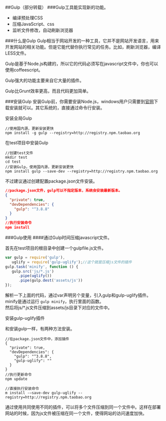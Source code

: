 ##Gulp（部分转载）
###Gulp工具能实现新的功能。

- 编译预处理CSS
- 压缩JavaScript、css
- 监听文件修改，自动刷新浏览器

###什么是Gulp
Gulp相当于网站开发的一种工具，它并不是网站开发语言，用来开发网站的相关功能。但是它能代替你执行常见的任务。比如，刷新浏览器，编译LESS文件。

Gulp是基于Node.js构建的，所以它的代码必须写在javascript文件中，你也可以使用coffeescript。

Gulp强大的功能主要来自它大量的插件。

Gulp比Grunt效率更高，而且代码更加简单。

###安装Gulp
安装Gulp前，你需要安装Node.js，windows用户只需要到[官网](https://nodejs.org/en/)下载安装就可以。其它系统的，直接通过命令行安装。

安装全局Gulp

```shell
//使用国内源，更新安装更快
npm install -g gulp --registry=http://registry.npm.taobao.org
```

在test项目中安装Gulp

```shell
//创建test文件
mkdir test
cd test
//安装Gulp，使用国内源，更新安装更快
npm install gulp --save-dev --registry=http://registry.npm.taobao.org
```
不过建议通过创建配置package.json文件安装。

```json
//package.json文件，gulp可以不指定版本，系统会安装最新版本。
{
  "private": true,
  "devDependencies": {
    "gulp": "^3.8.8"
  }
}
//执行安装命令
npm install
```
###Gulp使用
####通过Gulp时间压缩javascript文件。

首先在test项目的根目录中创建一个gulpfile.js文件。

```javascript
var gulp = require('gulp'),
   uglify = require('gulp-uglify');//这个就是压缩js文件的插件
gulp.task('minify', function () {
   gulp.src('js/*.js')
      .pipe(uglify())
      .pipe(gulp.dest('assets/js'))
});
```
解析一下上面的代码，通过var声明另个变量，引入gulp和gulp-uglify插件。
minify是通过运行 `gulp minify`，执行里面的函数。  
然后将js/*.js文件压缩到assets/js目录下对应的文件中。  

安装gulp-uglify插件

和安装gulp一样，有两种方法安装。

```shell
//在package.json文件中，添加插件
{
  "private": true,
  "devDependencies": {
    "gulp": "^3.8.8",
    "gulp-uglify": ""
  }
}
//执行更新命令
npm update
```

```
//直接执行安装命令
m install -–save-dev gulp-uglify --registry=http://registry.npm.taobao.org
```
通过使用共同使用不同的插件，可以将多个文件压缩到同一个文件中。这样在部署网站的时候，因为js文件被压缩在同一个文件，使得网站的访问速度加快。
